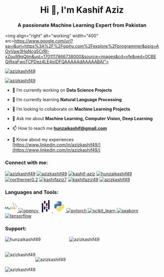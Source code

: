 <h1 align="center">Hi 👋, I'm Kashif Aziz</h1>
<h3 align="center">A passionate Machine Learning Expert from Pakistan</h3>

<img align="right" alt="working" width="400" src=https://www.google.com/url?sa=i&url=https%3A%2F%2Fgiphy.com%2Fexplore%2Fprogrammer&psig=AOvVaw3HpNcg5CrRI-xZpu99gQtm&ust=1701117866738000&source=images&cd=vfe&ved=0CBEQjRxqFwoTCPDez4LE4oIDFQAAAAAdAAAAABAI">

<p align="left"> <a href="https://github.com/ryo-ma/github-profile-trophy"><img src="https://github-profile-trophy.vercel.app/?username=azizkashif49" alt="azizkashif49" /></a> </p>

<p align="left"> <a href="https://twitter.com/azizkashif49" target="blank"><img src="https://img.shields.io/twitter/follow/azizkashif49?logo=twitter&style=for-the-badge" alt="azizkashif49" /></a> </p>

- 🔭 I’m currently working on **Data Science Projects**

- 🌱 I’m currently learning **Natural Language Processing**

- 👯 I’m looking to collaborate on **Machine Learning Projects**

- 💬 Ask me about **Machine Learning, Computer Vision, Deep Learning**

- 📫 How to reach me **hunzaikashif@gmail.com**

- 📄 Know about my experiences [https://www.linkedin.com/in/azizkashif49/](https://www.linkedin.com/in/azizkashif49/)

<h3 align="left">Connect with me:</h3>
<p align="left">
<a href="https://twitter.com/azizkashif49" target="blank"><img align="center" src="https://raw.githubusercontent.com/rahuldkjain/github-profile-readme-generator/master/src/images/icons/Social/twitter.svg" alt="azizkashif49" height="30" width="40" /></a>
<a href="https://linkedin.com/in/azizkashif49" target="blank"><img align="center" src="https://raw.githubusercontent.com/rahuldkjain/github-profile-readme-generator/master/src/images/icons/Social/linked-in-alt.svg" alt="azizkashif49" height="30" width="40" /></a>
<a href="https://stackoverflow.com/users/kashif-aziz" target="blank"><img align="center" src="https://raw.githubusercontent.com/rahuldkjain/github-profile-readme-generator/master/src/images/icons/Social/stack-overflow.svg" alt="kashif-aziz" height="30" width="40" /></a>
<a href="https://kaggle.com/hunzaikashif49" target="blank"><img align="center" src="https://raw.githubusercontent.com/rahuldkjain/github-profile-readme-generator/master/src/images/icons/Social/kaggle.svg" alt="hunzaikashif49" height="30" width="40" /></a>
<a href="https://instagram.com/northerner0.2" target="blank"><img align="center" src="https://raw.githubusercontent.com/rahuldkjain/github-profile-readme-generator/master/src/images/icons/Social/instagram.svg" alt="northerner0.2" height="30" width="40" /></a>
<a href="https://dribbble.com/kashifaziz7" target="blank"><img align="center" src="https://raw.githubusercontent.com/rahuldkjain/github-profile-readme-generator/master/src/images/icons/Social/dribbble.svg" alt="kashifaziz7" height="30" width="40" /></a>
<a href="https://www.behance.net/kashifaziz49" target="blank"><img align="center" src="https://raw.githubusercontent.com/rahuldkjain/github-profile-readme-generator/master/src/images/icons/Social/behance.svg" alt="kashifaziz49" height="30" width="40" /></a>
<a href="https://discord.gg/azizkashif49" target="blank"><img align="center" src="https://raw.githubusercontent.com/rahuldkjain/github-profile-readme-generator/master/src/images/icons/Social/discord.svg" alt="azizkashif49" height="30" width="40" /></a>
</p>

<h3 align="left">Languages and Tools:</h3>
<p align="left"> <a href="https://www.mysql.com/" target="_blank" rel="noreferrer"> <img src="https://raw.githubusercontent.com/devicons/devicon/master/icons/mysql/mysql-original-wordmark.svg" alt="mysql" width="40" height="40"/> </a> <a href="https://opencv.org/" target="_blank" rel="noreferrer"> <img src="https://www.vectorlogo.zone/logos/opencv/opencv-icon.svg" alt="opencv" width="40" height="40"/> </a> <a href="https://pandas.pydata.org/" target="_blank" rel="noreferrer"> <img src="https://raw.githubusercontent.com/devicons/devicon/2ae2a900d2f041da66e950e4d48052658d850630/icons/pandas/pandas-original.svg" alt="pandas" width="40" height="40"/> </a> <a href="https://www.python.org" target="_blank" rel="noreferrer"> <img src="https://raw.githubusercontent.com/devicons/devicon/master/icons/python/python-original.svg" alt="python" width="40" height="40"/> </a> <a href="https://pytorch.org/" target="_blank" rel="noreferrer"> <img src="https://www.vectorlogo.zone/logos/pytorch/pytorch-icon.svg" alt="pytorch" width="40" height="40"/> </a> <a href="https://scikit-learn.org/" target="_blank" rel="noreferrer"> <img src="https://upload.wikimedia.org/wikipedia/commons/0/05/Scikit_learn_logo_small.svg" alt="scikit_learn" width="40" height="40"/> </a> <a href="https://seaborn.pydata.org/" target="_blank" rel="noreferrer"> <img src="https://seaborn.pydata.org/_images/logo-mark-lightbg.svg" alt="seaborn" width="40" height="40"/> </a> <a href="https://www.tensorflow.org" target="_blank" rel="noreferrer"> <img src="https://www.vectorlogo.zone/logos/tensorflow/tensorflow-icon.svg" alt="tensorflow" width="40" height="40"/> </a> </p>

<h3 align="left">Support:</h3>
<p><a href="https://www.buymeacoffee.com/hunzaikashif49"> <img align="left" src="https://cdn.buymeacoffee.com/buttons/v2/default-yellow.png" height="50" width="210" alt="hunzaikashif49" /></a><a href="https://ko-fi.com/azizkashif49"> <img align="left" src="https://cdn.ko-fi.com/cdn/kofi3.png?v=3" height="50" width="210" alt="azizkashif49" /></a></p><br><br>

<p><img align="left" src="https://github-readme-stats.vercel.app/api/top-langs?username=azizkashif49&show_icons=true&locale=en&layout=compact" alt="azizkashif49" /></p>

<p>&nbsp;<img align="center" src="https://github-readme-stats.vercel.app/api?username=azizkashif49&show_icons=true&locale=en" alt="azizkashif49" /></p>

<p><img align="center" src="https://github-readme-streak-stats.herokuapp.com/?user=azizkashif49&" alt="azizkashif49" /></p>
